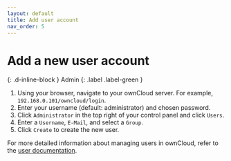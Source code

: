 ```yaml
---
layout: default
title: Add user account
nav_order: 5
---
```


# Add a new user account
{: .d-inline-block }
Admin
{: .label .label-green }

1. Using your browser, navigate to your ownCloud server. For example, `192.168.0.101/owncloud/login`.
2. Enter your username (default: administrator) and chosen password.
3. Click `Administrator` in the top right of your control panel and click `Users`.
4. Enter a `Username`, `E-Mail`, and select a `Group`.
5. Click `Create` to create the new user.

For more detailed information about managing users in ownCloud, refer to the [user documentation](https://doc.owncloud.org/server/10.4/admin_manual/configuration/user/).
